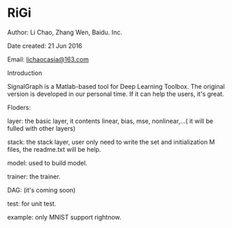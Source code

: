 # RiGi

Author: Li Chao, Zhang Wen, Baidu. Inc.

Date created: 21 Jun 2016

Email: lichaocasia@163.com


Introduction

SignalGraph is a Matlab-based tool for Deep Learning Toolbox. The original version is developed in our personal time. If it can help the users, it's great.




Floders:

 layer: the basic layer, it contents linear, bias, mse, nonlinear,...( it will be fulled with other layers)
 
 stack: the stack layer, user only need to write the set and initialization M files, the readme.txt will be help.
 
 model: used to build model.
 
 trainer: the trainer.
 
 DAG: (it's coming soon)
 
 test: for unit test.
 
 example: only MNIST support rightnow.
 
 
